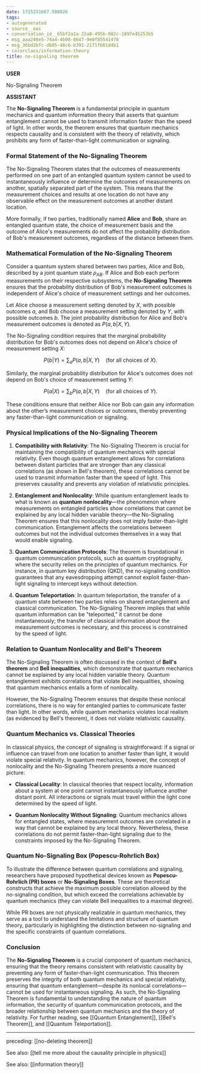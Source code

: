 ```yaml
---
date: 1725231667.588026
tags:
- autogenerated
- source__oai
- conversation_id__65bf2a1a-22a0-495b-982c-1897e45253b5
- msg_aaa248e5-74a4-4b08-8647-9e0f85541478
- msg_36bd2bfc-db95-48c6-b391-2171f601d4b1
- colorclass/information-theory
title: no-signaling theorem
---
```


**USER**

No-Signaling Theorem


**ASSISTANT**

The **No-Signaling Theorem** is a fundamental principle in quantum mechanics and quantum information theory that asserts that quantum entanglement cannot be used to transmit information faster than the speed of light. In other words, the theorem ensures that quantum mechanics respects causality and is consistent with the theory of relativity, which prohibits any form of faster-than-light communication or signaling.

### Formal Statement of the No-Signaling Theorem

The No-Signaling Theorem states that the outcomes of measurements performed on one part of an entangled quantum system cannot be used to instantaneously influence or determine the outcomes of measurements on another, spatially separated part of the system. This means that the measurement choices and results at one location do not have any observable effect on the measurement outcomes at another distant location.

More formally, if two parties, traditionally named **Alice** and **Bob**, share an entangled quantum state, the choice of measurement basis and the outcome of Alice's measurements do not affect the probability distribution of Bob's measurement outcomes, regardless of the distance between them.

### Mathematical Formulation of the No-Signaling Theorem

Consider a quantum system shared between two parties, Alice and Bob, described by a joint quantum state $\rho_{AB}$. If Alice and Bob each perform measurements on their respective subsystems, the **No-Signaling Theorem** ensures that the probability distribution of Bob's measurement outcomes is independent of Alice's choice of measurement settings and her outcomes. 

Let Alice choose a measurement setting denoted by $X$, with possible outcomes $a$, and Bob choose a measurement setting denoted by $Y$, with possible outcomes $b$. The joint probability distribution for Alice and Bob's measurement outcomes is denoted as $P(a, b | X, Y)$.

The No-Signaling condition requires that the marginal probability distribution for Bob's outcomes does not depend on Alice's choice of measurement setting $X$:

$$
P(b | Y) = \sum_a P(a, b | X, Y) \quad \text{(for all choices of } X).
$$

Similarly, the marginal probability distribution for Alice's outcomes does not depend on Bob's choice of measurement setting $Y$:

$$
P(a | X) = \sum_b P(a, b | X, Y) \quad \text{(for all choices of } Y).
$$

These conditions ensure that neither Alice nor Bob can gain any information about the other’s measurement choices or outcomes, thereby preventing any faster-than-light communication or signaling.

### Physical Implications of the No-Signaling Theorem

1. **Compatibility with Relativity**: The No-Signaling Theorem is crucial for maintaining the compatibility of quantum mechanics with special relativity. Even though quantum entanglement allows for correlations between distant particles that are stronger than any classical correlations (as shown in Bell's theorem), these correlations cannot be used to transmit information faster than the speed of light. This preserves causality and prevents any violation of relativistic principles.

2. **Entanglement and Nonlocality**: While quantum entanglement leads to what is known as **quantum nonlocality**—the phenomenon where measurements on entangled particles show correlations that cannot be explained by any local hidden variable theory—the No-Signaling Theorem ensures that this nonlocality does not imply faster-than-light communication. Entanglement affects the correlations between outcomes but not the individual outcomes themselves in a way that would enable signaling.

3. **Quantum Communication Protocols**: The theorem is foundational in quantum communication protocols, such as quantum cryptography, where the security relies on the principles of quantum mechanics. For instance, in quantum key distribution (QKD), the no-signaling condition guarantees that any eavesdropping attempt cannot exploit faster-than-light signaling to intercept keys without detection.

4. **Quantum Teleportation**: In quantum teleportation, the transfer of a quantum state between two parties relies on shared entanglement and classical communication. The No-Signaling Theorem implies that while quantum information can be "teleported," it cannot be done instantaneously; the transfer of classical information about the measurement outcomes is necessary, and this process is constrained by the speed of light.

### Relation to Quantum Nonlocality and Bell's Theorem

The No-Signaling Theorem is often discussed in the context of **Bell's theorem** and **Bell inequalities**, which demonstrate that quantum mechanics cannot be explained by any local hidden variable theory. Quantum entanglement exhibits correlations that violate Bell inequalities, showing that quantum mechanics entails a form of nonlocality.

However, the No-Signaling Theorem ensures that despite these nonlocal correlations, there is no way for entangled parties to communicate faster than light. In other words, while quantum mechanics violates local realism (as evidenced by Bell's theorem), it does not violate relativistic causality.

### Quantum Mechanics vs. Classical Theories

In classical physics, the concept of signaling is straightforward: if a signal or influence can travel from one location to another faster than light, it would violate special relativity. In quantum mechanics, however, the concept of nonlocality and the No-Signaling Theorem presents a more nuanced picture:

- **Classical Locality**: In classical theories that respect locality, information about a system at one point cannot instantaneously influence another distant point. All interactions or signals must travel within the light cone determined by the speed of light.

- **Quantum Nonlocality Without Signaling**: Quantum mechanics allows for entangled states, where measurement outcomes are correlated in a way that cannot be explained by any local theory. Nevertheless, these correlations do not permit faster-than-light signaling due to the constraints imposed by the No-Signaling Theorem.

### Quantum No-Signaling Box (Popescu-Rohrlich Box)

To illustrate the difference between quantum correlations and signaling, researchers have proposed hypothetical devices known as **Popescu-Rohrlich (PR) boxes** or **No-Signaling Boxes**. These are theoretical constructs that achieve the maximum possible correlation allowed by the no-signaling condition, but which exceed the correlations achievable by quantum mechanics (they can violate Bell inequalities to a maximal degree). 

While PR boxes are not physically realizable in quantum mechanics, they serve as a tool to understand the limitations and structure of quantum theory, particularly in highlighting the distinction between no-signaling and the specific constraints of quantum correlations.

### Conclusion

The **No-Signaling Theorem** is a crucial component of quantum mechanics, ensuring that the theory remains consistent with relativistic causality by preventing any form of faster-than-light communication. This theorem preserves the integrity of both quantum mechanics and special relativity, ensuring that quantum entanglement—despite its nonlocal correlations—cannot be used for instantaneous signaling. As such, the No-Signaling Theorem is fundamental to understanding the nature of quantum information, the security of quantum communication protocols, and the broader relationship between quantum mechanics and the theory of relativity. For further reading, see [[Quantum Entanglement]], [[Bell's Theorem]], and [[Quantum Teleportation]].


---

preceding: [[no-deleting theorem]]

See also: [[tell me more about the causality principle in physics]]


See also: [[information theory]]